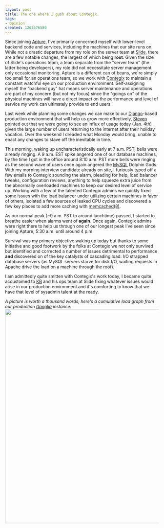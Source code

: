 ```yaml
--- 
layout: post
title: The one where I gush about Contegix.
tags: 
- Opinion
created: 1262676580
---
```

Since joining <a id="aptureLink_qcOCk4yKQf" href="http://twitter.com/apture">Apture</a>, I've primarily concerned myself with lower-level backend code and services, including the machines that our site runs on. While not a drastic departure from my role on the server team at <a id="aptureLink_hpa0Flz94r" href="http://twitter.com/slideinc">Slide</a>, there are a few notable changes, the largest of which being **root**. Given the size of Slide's operations team, a team separate from the "server team" (the latter being developers), my role did not necessitate server management only occasional monitoring. Apture is a different can of beans, we're simply too small for an operations team, so we work with <a id="aptureLink_YQWxfVXHgd" href="http://twitter.com/contegix">Contegix</a> to maintain a constant watchful eye on our production environment. Self-assigning myself the "backend guy" hat means server maintenance and operations are part of my concern (but not my focus) since the "goings on" of the physical machines will have a direct impact on the performance and level of service my work can ultimately provide to end users.

Last week while planning some changes we can make to our <a id="aptureLink_vcR6DUxFQW" href="http://en.wikipedia.org/wiki/Django%20%28web%20framework%29">Django</a>-based production environment that will help us grow more effectively, <a id="aptureLink_IES2CuBriY" href="http://twitter.com/kansteven">Steven</a> pointed out that we were going to see an influx of usage today (Jan. 4th) given the large number of users returning to the internet after their holiday vacation. Over the weekend I dreaded what Monday would bring, unable to enact any changes to stave off the inevitable in time.

This morning, waking up uncharacteristically early at 7 a.m. PST, bells were already ringing. A 9 a.m. EST spike angered one of our database machines, by the time I got in the office around 8:10 a.m. PST more bells were ringing as the second wave of users once again angered the <a id="aptureLink_rBdEmXeIf7" href="http://en.wikipedia.org/wiki/MySQL">MySQL</a> Dolphin Gods. With my morning interview candidate already on site, I furiously typed off a few emails to Contegix sounding the alarm, pleading for help, load balancer tweaks, configuration reviews, anything to help squeeze extra juice from the abnormally overloaded machines to keep our desired level of service up. Working with a few of the talented Contegix admins we quickly fixed some issues with the load balancer under utilizing certain machines in favor of others, isolated a few sources of leaked CPU cycles and discovered a few key places to add more caching with <a id="aptureLink_f7slXLd6zw" href="http://en.wikipedia.org/wiki/memcached">memcached(8)</a>.

As our normal peak (~9 a.m. PST to around lunchtime) passed, I started to breathe easier when alarms went of **again**. Once again, Contegix admins were right there to help us through one of our longest peak I've seen since joining Apture, 5:30 a.m. until around 4 p.m.

Survival was my primary objective waking up today but thanks to some initiative and good footwork by the folks at Contegix we not only survived but identified and corrected a number of issues detrimental to performance **and** discovered on of the key catalysts of cascading load: I/O strapped database servers (as MySQL servers starve for disk I/O, waiting requests in Apache drive the load on a machine through the roof).

I am admittedly quite smitten with Contegix's work today, I became quite accustomed to <a id="aptureLink_vi7LWqRoql" href="http://www.linkedin.com/pub/ken-brownfield/2/b0/b49">KB</a> and his ops team at Slide fixing whatever issues would arise in our production environment and it's comforting to know that we have that level of sysadmin talent at the ready.


*A picture is worth a thousand words; here's a cumulative load graph from our production <a id="aptureLink_K9W5xziPLP" href="http://ganglia.info/">Ganglia</a> instance:*
<img width="700"  src="http://agentdero.cachefly.net/unethicalblogger.com/images/todays_load.png"/>
